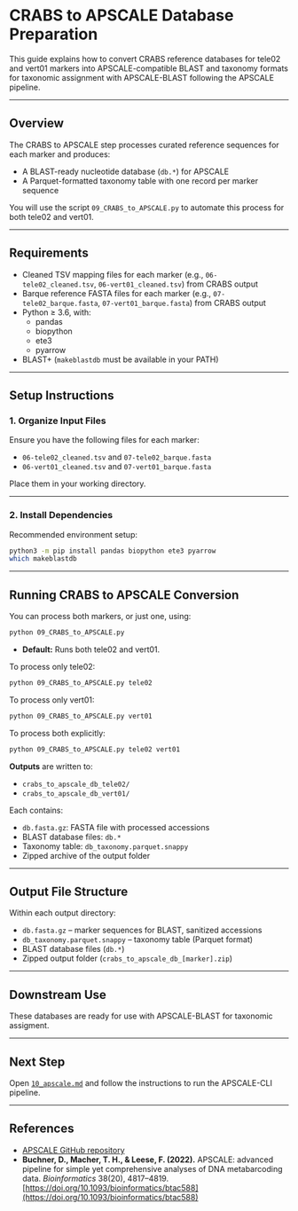 # CRABS to APSCALE Database Preparation

This guide explains how to convert CRABS reference databases for tele02 and vert01 markers into APSCALE-compatible BLAST and taxonomy formats for taxonomic assignment with APSCALE-BLAST following the APSCALE pipeline.  

---

## Overview

The CRABS to APSCALE step processes curated reference sequences for each marker and produces:
- A BLAST-ready nucleotide database (`db.*`) for APSCALE
- A Parquet-formatted taxonomy table with one record per marker sequence

You will use the script `09_CRABS_to_APSCALE.py` to automate this process for both tele02 and vert01.

---

## Requirements

- Cleaned TSV mapping files for each marker (e.g., `06-tele02_cleaned.tsv`, `06-vert01_cleaned.tsv`) from CRABS output
- Barque reference FASTA files for each marker (e.g., `07-tele02_barque.fasta`, `07-vert01_barque.fasta`) from CRABS output
- Python ≥ 3.6, with:
  - pandas
  - biopython
  - ete3
  - pyarrow
- BLAST+ (`makeblastdb` must be available in your PATH)

---

## Setup Instructions

### 1. Organize Input Files

Ensure you have the following files for each marker:
- `06-tele02_cleaned.tsv` and `07-tele02_barque.fasta`
- `06-vert01_cleaned.tsv` and `07-vert01_barque.fasta`

Place them in your working directory.

---

### 2. Install Dependencies

Recommended environment setup:

```bash
python3 -m pip install pandas biopython ete3 pyarrow
which makeblastdb
```

---

## Running CRABS to APSCALE Conversion

You can process both markers, or just one, using:

```bash
python 09_CRABS_to_APSCALE.py
```
- **Default:** Runs both tele02 and vert01.

To process only tele02:

```bash
python 09_CRABS_to_APSCALE.py tele02
```

To process only vert01:

```bash
python 09_CRABS_to_APSCALE.py vert01
```

To process both explicitly:

```bash
python 09_CRABS_to_APSCALE.py tele02 vert01
```

**Outputs** are written to:
- `crabs_to_apscale_db_tele02/`
- `crabs_to_apscale_db_vert01/`

Each contains:
- `db.fasta.gz`: FASTA file with processed accessions
- BLAST database files: `db.*`
- Taxonomy table: `db_taxonomy.parquet.snappy`
- Zipped archive of the output folder

---

## Output File Structure

Within each output directory:

- `db.fasta.gz` – marker sequences for BLAST, sanitized accessions
- `db_taxonomy.parquet.snappy` – taxonomy table (Parquet format)
- BLAST database files (`db.*`)
- Zipped output folder (`crabs_to_apscale_db_[marker].zip`)

---

## Downstream Use

These databases are ready for use with APSCALE-BLAST for taxonomic assigment.

---

## Next Step

Open [`10_apscale.md`](10_apscale.md) and follow the instructions to run the APSCALE-CLI pipeline.

---

## References

- [APSCALE GitHub repository](https://github.com/DominikBuchner/apscale)
- **Buchner, D., Macher, T. H., & Leese, F. (2022).** APSCALE: advanced pipeline for simple yet comprehensive analyses of DNA metabarcoding data. *Bioinformatics* 38(20), 4817–4819. [https://doi.org/10.1093/bioinformatics/btac588](https://doi.org/10.1093/bioinformatics/btac588)
